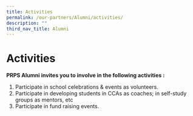 ```yaml
---
title: Activities
permalink: /our-partners/Alumni/activities/
description: ""
third_nav_title: Alumni
---
```

# **Activities**

**PRPS Alumni invites you to involve in the following activities :**

1.  Participate in school celebrations & events as volunteers.
2.  Participate in developing students in CCAs as coaches; in self-study groups as mentors, etc
3.  Participate in fund raising events.